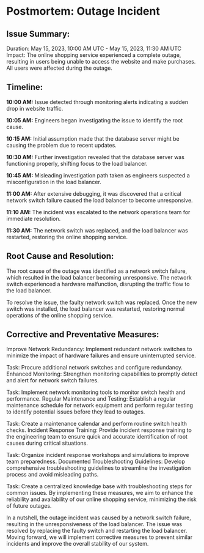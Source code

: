 # Postmortem: Outage Incident

## Issue Summary:
Duration: May 15, 2023, 10:00 AM UTC - May 15, 2023, 11:30 AM UTC
Impact: The online shopping service experienced a complete outage, resulting in users being unable to access the website and make purchases. All users were affected during the outage.

## Timeline:

**10:00 AM:** Issue detected through monitoring alerts indicating a sudden drop in website traffic.

**10:05 AM:** Engineers began investigating the issue to identify the root cause.

**10:15 AM:** Initial assumption made that the database server might be causing the problem due to recent updates.

**10:30 AM:** Further investigation revealed that the database server was functioning properly, shifting focus to the load balancer.

**10:45 AM:** Misleading investigation path taken as engineers suspected a misconfiguration in the load balancer.

**11:00 AM:** After extensive debugging, it was discovered that a critical network switch failure caused the load balancer to become unresponsive.

**11:10 AM:** The incident was escalated to the network operations team for immediate resolution.

**11:30 AM:** The network switch was replaced, and the load balancer was restarted, restoring the online shopping service.
## Root Cause and Resolution:

The root cause of the outage was identified as a network switch failure, which resulted in the load balancer becoming unresponsive. The network switch experienced a hardware malfunction, disrupting the traffic flow to the load balancer.

To resolve the issue, the faulty network switch was replaced. Once the new switch was installed, the load balancer was restarted, restoring normal operations of the online shopping service.

## Corrective and Preventative Measures:

Improve Network Redundancy: Implement redundant network switches to minimize the impact of hardware failures and ensure uninterrupted service.

Task: Procure additional network switches and configure redundancy.
Enhanced Monitoring: Strengthen monitoring capabilities to promptly detect and alert for network switch failures.

Task: Implement network monitoring tools to monitor switch health and performance.
Regular Maintenance and Testing: Establish a regular maintenance schedule for network equipment and perform regular testing to identify potential issues before they lead to outages.

Task: Create a maintenance calendar and perform routine switch health checks.
Incident Response Training: Provide incident response training to the engineering team to ensure quick and accurate identification of root causes during critical situations.

Task: Organize incident response workshops and simulations to improve team preparedness.
Documented Troubleshooting Guidelines: Develop comprehensive troubleshooting guidelines to streamline the investigation process and avoid misleading paths.

Task: Create a centralized knowledge base with troubleshooting steps for common issues.
By implementing these measures, we aim to enhance the reliability and availability of our online shopping service, minimizing the risk of future outages.

In a nutshell, the outage incident was caused by a network switch failure, resulting in the unresponsiveness of the load balancer. The issue was resolved by replacing the faulty switch and restarting the load balancer. Moving forward, we will implement corrective measures to prevent similar incidents and improve the overall stability of our system.